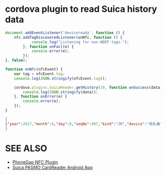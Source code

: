 cordova plugin to read Suica history data
==========================

```javascript
document.addEventListener('deviceready', function () {
    nfc.addTagDiscoveredListener(onNfc, function () {
            console.log("Listening for non-NDEF tags.");
        }, function onFail(e) {
            console.error(e);
        });
}, false);

function onNfc(nfcEvent) {
    var tag = nfcEvent.tag;
    console.log(JSON.stringify(nfcEvent.tag));

    cordova.plugins.SuicaReader.getHistory(10, function onSuccess(data) {
        console.log(JSON.stringify(data));
    }, function onError(e) {
        console.error(e);
    });
}
```

```json
[
{"year":2017,"month":8,"day":8,"seqNo":987,"kind":"JR","device":"改札機","action":"運賃支払(改札出場)","remain":3464,"inLine":"山陽本","inStation":"広島","outLine":"山陽本","outStation":"新井口","payment":-200}
]
```

SEE ALSO
================

- [PhoneGap NFC Plugin](https://github.com/chariotsolutions/phonegap-nfc)
- [Suica PASMO CardReader Android App](https://github.com/dongri/CardReader)

